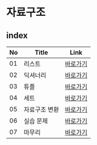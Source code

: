 # 자료구조
index
---
|No|Title|Link|
|-|-|-|
|01|리스트|[바로가기](./01)|
|02|딕셔너리|[바로가기](./02)|
|03|튜플|[바로가기](./03)|
|04|세트|[바로가기](./04)|
|05|자료구조 변환|[바로가기](./05)|
|06|실습 문제|[바로가기](./06)|
|07|마무리|[바로가기](./07)|

<br>
